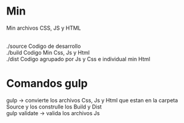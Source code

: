 # Min
Min archivos CSS, JS y HTML

<br>./source	Codigo de desarrollo
<br>./build	Codigo Min Css, Js y Html
<br>./dist	Codigo agrupado por Js y Css e individual min Html

# Comandos gulp
gulp -> convierte los archivos Css, Js y Html que estan en la carpeta Source y los construlle los Build y Dist
<br>gulp validate -> valida los archivos Js
